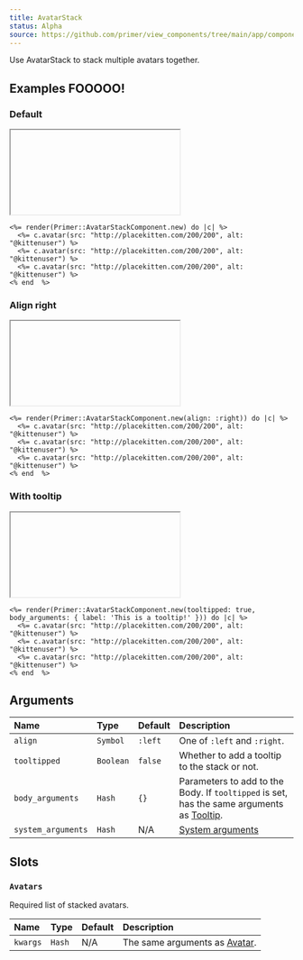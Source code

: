 ```yaml
---
title: AvatarStack
status: Alpha
source: https://github.com/primer/view_components/tree/main/app/components/primer/avatar_stack_component.rb
---
```


<!-- Warning: AUTO-GENERATED file, do not edit. Add code comments to your Ruby instead <3 -->

Use AvatarStack to stack multiple avatars together.

## Examples FOOOOO!

### Default

<iframe onLoad={(e) => e.target.style.height = e.target.contentWindow.document.body.scrollHeight + 34 + 'px'} style="width: 100%; border: 0px;" srcdoc="<html class='Box height-full p-3'><head><link href='https://unpkg.com/@primer/css/dist/primer.css' rel='stylesheet'></head><body><div class='AvatarStack AvatarStack--three-plus '>  <div class='AvatarStack-body '>      <img src='http://placekitten.com/200/200' alt='@kittenuser' size='20' height='20' width='20' class='avatar avatar--small circle '></img>      <img src='http://placekitten.com/200/200' alt='@kittenuser' size='20' height='20' width='20' class='avatar avatar--small circle '></img>        <div class='avatar avatar-more'></div>      <img src='http://placekitten.com/200/200' alt='@kittenuser' size='20' height='20' width='20' class='avatar avatar--small circle '></img></div></div></body></html>"></iframe>

```erb
<%= render(Primer::AvatarStackComponent.new) do |c| %>
  <%= c.avatar(src: "http://placekitten.com/200/200", alt: "@kittenuser") %>
  <%= c.avatar(src: "http://placekitten.com/200/200", alt: "@kittenuser") %>
  <%= c.avatar(src: "http://placekitten.com/200/200", alt: "@kittenuser") %>
<% end  %>
```

### Align right

<iframe onLoad={(e) => e.target.style.height = e.target.contentWindow.document.body.scrollHeight + 34 + 'px'} style="width: 100%; border: 0px;" srcdoc="<html class='Box height-full p-3'><head><link href='https://unpkg.com/@primer/css/dist/primer.css' rel='stylesheet'></head><body><div class='AvatarStack AvatarStack--right AvatarStack--three-plus '>  <div class='AvatarStack-body '>      <img src='http://placekitten.com/200/200' alt='@kittenuser' size='20' height='20' width='20' class='avatar avatar--small CircleBadge '></img>      <img src='http://placekitten.com/200/200' alt='@kittenuser' size='20' height='20' width='20' class='avatar avatar--small CircleBadge '></img>        <div class='avatar avatar-more'></div>      <img src='http://placekitten.com/200/200' alt='@kittenuser' size='20' height='20' width='20' class='avatar avatar--small CircleBadge '></img></div></div></body></html>"></iframe>

```erb
<%= render(Primer::AvatarStackComponent.new(align: :right)) do |c| %>
  <%= c.avatar(src: "http://placekitten.com/200/200", alt: "@kittenuser") %>
  <%= c.avatar(src: "http://placekitten.com/200/200", alt: "@kittenuser") %>
  <%= c.avatar(src: "http://placekitten.com/200/200", alt: "@kittenuser") %>
<% end  %>
```

### With tooltip

<iframe onLoad={(e) => e.target.style.height = e.target.contentWindow.document.body.scrollHeight + 34 + 'px'} style="width: 100%; border: 0px;" srcdoc="<html class='Box height-full p-3'><head><link href='https://unpkg.com/@primer/css/dist/primer.css' rel='stylesheet'></head><body><div class='AvatarStack AvatarStack--three-plus '>  <div aria-label='This is a tooltip!' class='AvatarStack-body tooltipped tooltipped-n '>      <img src='http://placekitten.com/200/200' alt='@kittenuser' size='20' height='20' width='20' class='avatar avatar--small CircleBadge '></img>      <img src='http://placekitten.com/200/200' alt='@kittenuser' size='20' height='20' width='20' class='avatar avatar--small CircleBadge '></img>        <div class='avatar avatar-more'></div>      <img src='http://placekitten.com/200/200' alt='@kittenuser' size='20' height='20' width='20' class='avatar avatar--small CircleBadge '></img></div></div></body></html>"></iframe>

```erb
<%= render(Primer::AvatarStackComponent.new(tooltipped: true, body_arguments: { label: 'This is a tooltip!' })) do |c| %>
  <%= c.avatar(src: "http://placekitten.com/200/200", alt: "@kittenuser") %>
  <%= c.avatar(src: "http://placekitten.com/200/200", alt: "@kittenuser") %>
  <%= c.avatar(src: "http://placekitten.com/200/200", alt: "@kittenuser") %>
<% end  %>
```

## Arguments

| Name | Type | Default | Description |
| :- | :- | :- | :- |
| `align` | `Symbol` | `:left` | One of `:left` and `:right`. |
| `tooltipped` | `Boolean` | `false` | Whether to add a tooltip to the stack or not. |
| `body_arguments` | `Hash` | `{}` | Parameters to add to the Body. If `tooltipped` is set, has the same arguments as [Tooltip](/components/tooltip). |
| `system_arguments` | `Hash` | N/A | [System arguments](/system-arguments) |

## Slots

### `Avatars`

Required list of stacked avatars.

| Name | Type | Default | Description |
| :- | :- | :- | :- |
| `kwargs` | `Hash` | N/A | The same arguments as [Avatar](/components/avatar). |
